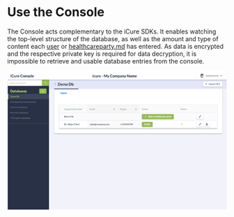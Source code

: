 # Use the Console

The Console acts complementary to the iCure SDKs. It enables watching the top-level structure of the database, as well as the amount and type of content each [user](../icure-data-stack/icure-data-model/user/ "mention") or [healthcareparty.md](../icure-data-stack/rest-api-calls/healthcareparty.md "mention") has entered. As data is encrypted and the respective private key is required for data decryption, it is impossible to retrieve and usable database entries from the console.&#x20;

![](<../.gitbook/assets/image (34).png>)
